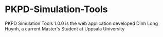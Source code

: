 # PKPD-Simulation-Tools
PKPD Simulation Tools 1.0.0 is the web application developed Dinh Long Huynh, a current Master's Student at Uppsala University

